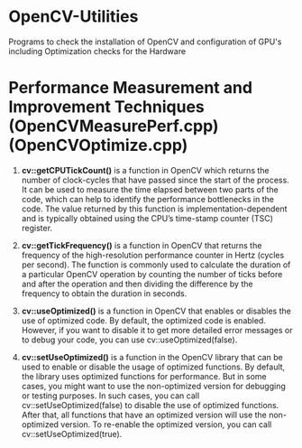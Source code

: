 # OpenCV-Utilities

Programs to check the installation of OpenCV and configuration of GPU's including Optimization checks for the Hardware

# Performance Measurement and Improvement Techniques (OpenCVMeasurePerf.cpp) (OpenCVOptimize.cpp)

1. **cv::getCPUTickCount()** is a function in OpenCV which returns the number of clock-cycles that have passed since the start of the process. It can be used to measure the time elapsed between two parts of the code, which can help to identify the performance bottlenecks in the code. The value returned by this function is implementation-dependent and is typically obtained using the CPU’s time-stamp counter (TSC) register.

2. **cv::getTickFrequency()** is a function in OpenCV that returns the frequency of the high-resolution performance counter in Hertz (cycles per second). The function is commonly used to calculate the duration of a particular OpenCV operation by counting the number of ticks before and after the operation and then dividing the difference by the frequency to obtain the duration in seconds.

3. **cv::useOptimized()** is a function in OpenCV that enables or disables the use of optimized code. By default, the optimized code is enabled. However, if you want to disable it to get more detailed error messages or to debug your code, you can use cv::useOptimized(false).

4. **cv::setUseOptimized()** is a function in the OpenCV library that can be used to enable or disable the usage of optimized functions. By default, the library uses optimized functions for performance. But in some cases, you might want to use the non-optimized version for debugging or testing purposes. In such cases, you can call cv::setUseOptimized(false) to disable the use of optimized functions. After that, all functions that have an optimized version will use the non-optimized version. To re-enable the optimized version, you can call cv::setUseOptimized(true). 

